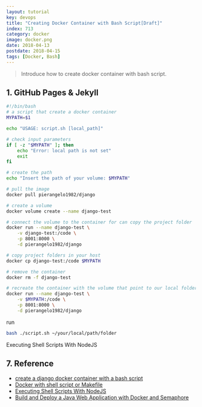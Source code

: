 ```yaml
---
layout: tutorial
key: devops
title: "Creating Docker Container with Bash Script[Draft]"
index: 713
category: docker
image: docker.png
date: 2018-04-13
postdate: 2018-04-15
tags: [Docker, Bash]
---
```


> Introduce how to create docker container with bash script.

## 1. GitHub Pages & Jekyll
```sh
#!/bin/bash
# a script that create a docker container
MYPATH=$1

echo "USAGE: script.sh [local_path]"

# check input parameters
if [ -z "$MYPATH" ]; then
    echo "Error: local path is not set"
    exit
fi

# create the path
echo "Insert the path of your volume: $MYPATH"

# pull the image
docker pull pierangelo1982/django

# create a volume
docker volume create --name django-test

# connect the volume to the container for can copy the project folder
docker run --name django-test \
	-v django-test:/code \
	-p 8001:8000 \
	-d pierangelo1982/django

# copy project folders in your host
docker cp django-test:/code $MYPATH

# remove the container
docker rm -f django-test

# recreate the container with the volume that point to our local folder where before we have copy the folders of the project.
docker run --name django-test \
	-v $MYPATH:/code \
	-p 8001:8000 \
	-d pierangelo1982/django
```

run
```sh
bash ./script.sh ~/your/local/path/folder
```

Executing Shell Scripts With NodeJS

## 7. Reference
* [create a django docker container with a bash script](https://medium.com/@pierangelo1982/create-a-django-docker-container-with-a-bash-script-fe425b5f0f85)  
* [Docker with shell script or Makefile](https://ypereirareis.github.io/blog/2015/05/04/docker-with-shell-script-or-makefile/)
* [Executing Shell Scripts With NodeJS](https://tutorialedge.net/javascript/nodejs/executing-shell-scripts-with-nodejs/)
* [Build and Deploy a Java Web Application with Docker and Semaphore](https://semaphoreci.com/community/tutorials/build-and-deploy-a-java-web-application-with-docker-and-semaphore)
